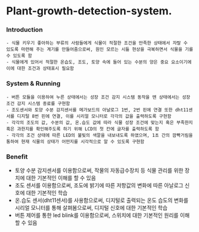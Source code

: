 # Plant-growth-detection-system.


### Introduction
    - 식물 키우기 좋아하는 부류의 사람들에게 식물이 적절한 조건을 만족한 상태에서 자랄 수 있도록 마련해 주는 계기를 만들어줌으로써, 원인 모르는 시듦 현상을 극복하면서 식물을 기를 수 있도록 함
    - 식물에게 있어서 적절한 온습도, 조도, 토양 속에 들어 있는 수분의 양은 중요 요소이기에 이에 대한 조건과 상태표시 필요함


### System & Running
    - 버튼 모듈을 이용하여 누른 상태에서는 성장 조건 감지 시스템 동작을 뗀 상태에서는 성장 조건 감지 시스템 종료를 구현함
    - 조도센서와 토양 수분 감지센서를 메가보드의 아날로그 1번, 2번 핀에 연결 또한 dht11센서를 디지털 8번 핀에 연결, 이를 시리얼 모니터로 각각의 값을 출력하도록 구현함
    - 각각의 조도의 값, 수분의 값, 온.습도 값에 따라 식물 성장 조건에 맞는지 혹은 부족한지 혹은 과한지를 확인해주도록 하기 위해 LCD의 첫 칸에 글자를 출력하도록 함
    - 각각의 조건 상태에 따른 LED의 불빛의 색깔을 내보내도록 하였으며, 1초 간의 깜빡거림을 통하여 현재 식물의 상태가 어떤지를 시각적으로 알 수 있도록 구현함
   

### Benefit
  - 토양 수분 감지센서를 이용함으로써, 작물의 자동급수장치 등 식물 관리를 위한 장치에 대한 기본적인 이해를 할 수 있음
  - 조도 센서를 이용함으로써, 조도에 밝기에 따른 저항값의 변화에 따른 아날로그 신호에 대한 기본적인 학습
  - 온.습도 센서(dht11센서)를 사용함으로써, 디지털로 출력되는 온도 습도의 변화를 시리얼 모니터를 통해 살펴봄으로써, 디지털 신호에 대한 기본적인 학습
  - 버튼 제어를 통한 led blink를 이용함으로써, 스위치에 대한 기본적인 원리를 이해할 수 있음

